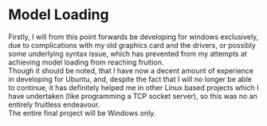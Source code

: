 # Model Loading
Firstly, I will from this point forwards be developing for windows exclusively, due to complications with my old graphics card and the drivers, or possibly some underlying syntax issue, which has prevented from my attempts at achieving model loading from reaching fruition.<br>
Though it should be noted, that I have now a decent amount of experience in developing for Ubuntu, and, despite the fact that I will no longer be able to continue, it has definitely helped me in other Linux based projects which I have undertaken (like programming a TCP socket server), so this was no an entirely fruitless endeavour.
<br>
The entire final project will be Windows only.
<br>
